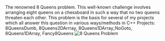 The renowned 8 Queens problem. 
This well-known challenge involves arranging eight queens on a chessboard in such a way that no two queens threaten each other. 
This problem is the basis for several of my projects which all answer this question in various ways/methods in C++
Projects: 8QueensDumb, 8Queens2DArrray, 8Queens1DArray_NoGoto, 8Queens1DArray, Fancy8Queens
![8 Queens Problem](https://github.com/MikdadA/Projects/assets/73249665/4219ab66-0293-42c9-b12d-cc08bbb70f3b)
